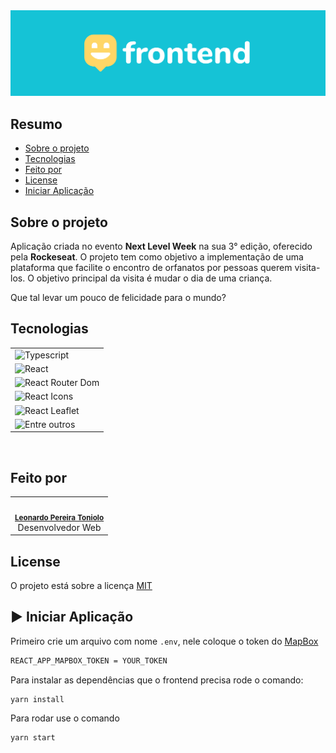 <div align="center">
  <img src=".github/assets/cover-frontend.svg" />
</div>

## Resumo
- [Sobre o projeto](#sobre-o-projeto)
- [Tecnologias](#tecnologias)
- [Feito por](#feito-por)
- [License](#license)
- [Iniciar Aplicação](#%EF%B8%8F-iniciar-aplicação)

## Sobre o projeto
Aplicação criada no evento **Next Level Week** na sua 3° edição, oferecido pela **Rockeseat**.
O projeto tem como objetivo a implementação de uma plataforma que facilite o encontro de orfanatos por pessoas querem visita-los. O objetivo principal da visita é mudar o dia de uma criança. 

Que tal levar um pouco de felicidade para o mundo?  

## Tecnologias
<table>
  <tr>
    <td>
      <img src="https://img.shields.io/badge/typescript-v3.7.2-FFD666?style=for-the-badge" alt="Typescript" />
    </td>
  </tr>
  <tr>
    <td>
      <img src="https://img.shields.io/badge/react-v16.13.1-FFD666?style=for-the-badge" alt="React" />
    </td>
  </tr>
  <tr>
    <td>
      <img src="https://img.shields.io/badge/react%20router%20dom-v5.2.0-FFD666?style=for-the-badge" alt="React Router Dom" />
    </td>
  </tr>
  <tr>
    <td>
      <img src="https://img.shields.io/badge/react%20icons-v3.11.0-FFD666?style=for-the-badge" alt="React Icons" />
    </td>
  </tr>
  <tr>
    <td>
      <img src="https://img.shields.io/badge/react%20leaflet-v2.7.0-FFD666?style=for-the-badge" alt="React Leaflet" />
    </td>
  </tr>
  <tr>
    <td>
      <img src="https://img.shields.io/badge/Entre%20outros-15C3D6?style=for-the-badge" alt="Entre outros" />
    </td>
  </tr>
</table>

<br/>

## Feito por
<table>
  <tr>
    <td align="center"><img style="border-radius: 50%;" src="https://avatars3.githubusercontent.com/u/17271215?s=60&v=4" width="100px;" alt=""/><br /><sub><b><a href="https://www.linkedin.com/in/toniolo-leonardo/" title="Leonardo Toniolo">Leonardo Pereira Toniolo</a></b></sub><br/>Desenvolvedor Web</td>
  </tr>
</table>

## License
O projeto está sobre a licença [MIT](./LICENSE)

## ▶️ Iniciar Aplicação
Primeiro crie um arquivo com nome `.env`, nele coloque o token do [MapBox](https://www.mapbox.com/)
```bash
REACT_APP_MAPBOX_TOKEN = YOUR_TOKEN
```
Para instalar as dependências que o frontend precisa rode o comando:
```bash
yarn install
```
Para rodar use o comando 
```bash
yarn start
```